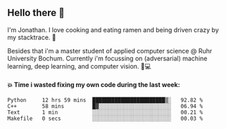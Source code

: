 ## Hello there 👋

I'm Jonathan. I love cooking and eating ramen and being driven crazy by my stacktrace. 🍜

Besides that i'm a master student of applied computer science @ Ruhr University Bochum. 
Currently i'm focussing on (adversarial) machine learning, deep learning, and computer vision. 🔬💻

#### 💥 Time i wasted fixing my own code during the last week:

<!--START_SECTION:waka-->

```text
Python     12 hrs 59 mins  ███████████████████████▒░   92.82 %
C++        58 mins         █▓░░░░░░░░░░░░░░░░░░░░░░░   06.94 %
Text       1 min           ░░░░░░░░░░░░░░░░░░░░░░░░░   00.21 %
Makefile   0 secs          ░░░░░░░░░░░░░░░░░░░░░░░░░   00.03 %
```

<!--END_SECTION:waka-->
